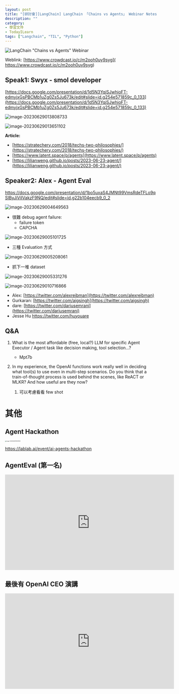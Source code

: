 ```yaml
---
layout: post
title: "[研討會][LangChain] LangChain 「Chains vs Agents」 Webinar Notes"
description: ""
category: 
- 學習文件
- TodayILearn
tags: ["Langchain", "TIL", "Python"]
---
```


![LangChain "Chains vs Agents" Webinar](../images/2022/NrAGGub0.jpeg)

Weblink: [https://www.crowdcast.io/c/m2ooh0uy9syg]( https://www.crowdcast.io/c/m2ooh0uy9syg)

## Speak1: Swyx - smol developer

[https://docs.google.com/presentation/d/1d5N3YqjSJwhioFT-edmyjxGsPBCMb1uZg0Zs5Ju673k/edit#slide=id.g254e571859c_0_133](https://docs.google.com/presentation/d/1d5N3YqjSJwhioFT-edmyjxGsPBCMb1uZg0Zs5Ju673k/edit#slide=id.g254e571859c_0_133)

![image-20230629013808733](../images/2022/image-20230629013808733.png)

![image-20230629013651102](../images/2022/image-20230629013651102.png)





**Article:**

- [https://stratechery.com/2018/techs-two-philosophies/](https://stratechery.com/2018/techs-two-philosophies/)
- [https://www.latent.space/p/agents](https://www.latent.space/p/agents)
- [https://lilianweng.github.io/posts/2023-06-23-agent/](https://lilianweng.github.io/posts/2023-06-23-agent/)



## Speaker2:  Alex - Agent Eval

https://docs.google.com/presentation/d/1bo5uxaS4JMNt99VmsRdeTFLo9qSIByJiViIVakzF9NQ/edit#slide=id.g22b104eecb9_0_2

![image-20230629004649563](../images/2022/image-20230629004649563.png)



- 很難 debug agent failure:
  - failure token
  - CAPCHA 

![image-20230629005101725](../images/2022/image-20230629005101725.png)

- 三種 Evaluation 方式

![image-20230629005208061](../images/2022/image-20230629005208061.png)

- 抓下一堆 dataset

![image-20230629005331276](../images/2022/image-20230629005331276.png)





![image-20230629010716866](../images/2022/image-20230629010716866.png)

- Alex: [https://twitter.com/alexreibman](https://twitter.com/alexreibman)
- Gurkaran: [https://twitter.com/aigsingh](https://twitter.com/aigsingh)
- dare: [https://twitter.com/dariusemrani](https://twitter.com/dariusemrani)
- Jesse Hu <https://twitter.com/huyouare>



## Q&A

1. What is the most affordable (free, local?) LLM for specific Agent Executor / 
   Agent task like decision making, tool selection...?
   - Mpt7b

2. In my experience, the OpenAI functions work really well in deciding what tool(s) to use even in multi-step scenarios. Do you think that a train-of-thought process is used behind the scenes, like ReACT or MLKR? And how useful are they now?
   1. 可以考慮看看 few shot



# 其他

## Agent Hackathon

<img src="../images/2022/image-20230629011637608.png" alt="image-20230629011637608" style="zoom:25%;" />

https://lablab.ai/event/ai-agents-hackathon



## AgentEval  (第一名)

<iframe width="560" height="315" src="https://www.youtube.com/embed/sjEMBY3Ngbk" title="YouTube video player" frameborder="0" allow="accelerometer; autoplay; clipboard-write; encrypted-media; gyroscope; picture-in-picture; web-share" allowfullscreen></iframe>



## 最後有 OpenAI CEO 演講

<iframe width="560" height="315" src="https://www.youtube.com/embed/tGe6syxT4C4" title="YouTube video player" frameborder="0" allow="accelerometer; autoplay; clipboard-write; encrypted-media; gyroscope; picture-in-picture; web-share" allowfullscreen></iframe>

